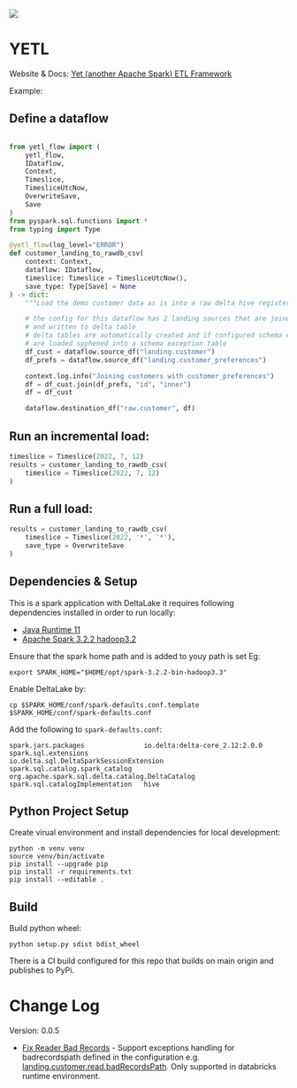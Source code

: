 <img src="https://img.shields.io/badge/Python-v3.8-blue">

# YETL

Website & Docs: [Yet (another Apache Spark) ETL Framework](https://www.yetl.io/)


Example:

## Define a dataflow

```python

from yetl_flow import (
    yetl_flow, 
    IDataflow, 
    Context, 
    Timeslice, 
    TimesliceUtcNow, 
    OverwriteSave, 
    Save
)
from pyspark.sql.functions import *
from typing import Type

@yetl_flow(log_level="ERROR")
def customer_landing_to_rawdb_csv(
    context: Context, 
    dataflow: IDataflow, 
    timeslice: Timeslice = TimesliceUtcNow(), 
    save_type: Type[Save] = None
) -> dict:
    """Load the demo customer data as is into a raw delta hive registered table."""

    # the config for this dataflow has 2 landing sources that are joined
    # and written to delta table
    # delta tables are automatically created and if configured schema exceptions
    # are loaded syphened into a schema exception table
    df_cust = dataflow.source_df("landing.customer")
    df_prefs = dataflow.source_df("landing.customer_preferences")

    context.log.info("Joining customers with customer_preferences")
    df = df_cust.join(df_prefs, "id", "inner")
    df = df_cust

    dataflow.destination_df("raw.customer", df)
```

## Run an incremental load:

```python
timeslice = Timeslice(2022, 7, 12)
results = customer_landing_to_rawdb_csv(
    timeslice = Timeslice(2022, 7, 12)
)
```

## Run a full load:

```python
results = customer_landing_to_rawdb_csv(
    timeslice = Timeslice(2022, '*', '*'),
    save_type = OverwriteSave
)
```

## Dependencies & Setup

This is a spark application with DeltaLake it requires following dependencies installed in order to run locally:
- [Java Runtime 11](https://openjdk.org/install/)
- [Apache Spark 3.2.2 hadoop3.2](https://spark.apache.org/downloads.html)

Ensure that the spark home path and is added to youy path is set Eg:
```
export SPARK_HOME="$HOME/opt/spark-3.2.2-bin-hadoop3.3"
```

Enable DeltaLake by:
```
cp $SPARK_HOME/conf/spark-defaults.conf.template  $SPARK_HOME/conf/spark-defaults.conf
```
Add the following to `spark-defaults.conf`:
```
spark.jars.packages               io.delta:delta-core_2.12:2.0.0
spark.sql.extensions              io.delta.sql.DeltaSparkSessionExtension
spark.sql.catalog.spark_catalog   org.apache.spark.sql.delta.catalog.DeltaCatalog
spark.sql.catalogImplementation   hive
```

## Python Project Setup

Create virual environment and install dependencies for local development:

```
python -m venv venv
source venv/bin/activate
pip install --upgrade pip
pip install -r requirements.txt
pip install --editable .
```


## Build

Build python wheel:

```
python setup.py sdist bdist_wheel
```

There is a CI build configured for this repo that builds on main origin and publishes to PyPi.


# Change Log

Version: 0.0.5

-  [Fix Reader Bad Records](https://github.com/sibytes/yetl/issues/1]) - Support exceptions handling for badrecordspath defined in the configuration e.g. [landing.customer.read.badRecordsPath](https://github.com/sibytes/yetl/blob/main/config/pipeline/dbx_dev/customer_landing_to_rawdb_csv.yaml). Only supported in databricks runtime environment.